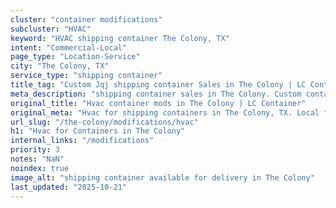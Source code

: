 ```yaml
---
cluster: "container modifications"
subcluster: "HVAC"
keyword: "HVAC shipping container The Colony, TX"
intent: "Commercial-Local"
page_type: "Location-Service"
city: "The Colony, TX"
service_type: "shipping container"
title_tag: "Custom Jqj shipping container Sales in The Colony | LC Container"
meta_description: "shipping container sales in The Colony. Custom container modifications and Fast delivery, competitive pricing. Serving modifications area. Quote ID: VM4. Call (214) 524-4168 for your free quote today."
original_title: "Hvac container mods in The Colony | LC Container"
original_meta: "Hvac for shipping containers in The Colony, TX. Local fabrication & pro install. LC Container — Since 2003. Get a quote."
url_slug: "/the-colony/modifications/hvac"
h1: "Hvac for Containers in The Colony"
internal_links: "/modifications"
priority: 3
notes: "NaN"
noindex: true
image_alt: "shipping container available for delivery in The Colony"
last_updated: "2025-10-21"
---
```


<!-- TODO: Add unique city/inventory copy, images, and internal links here. -->
